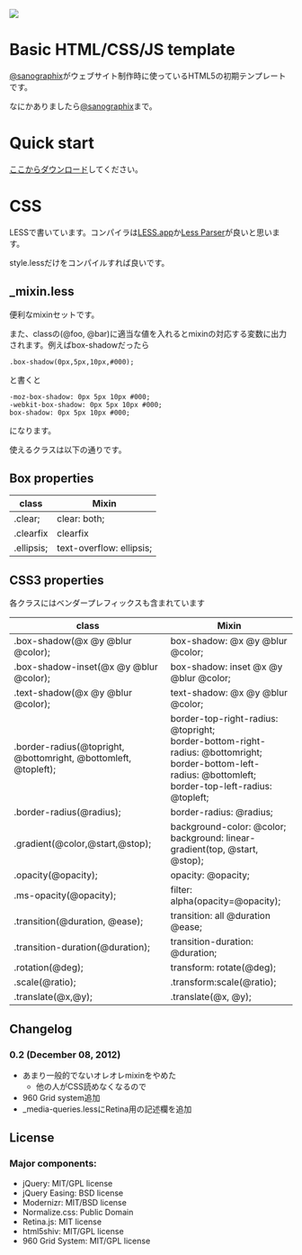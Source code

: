 ![](https://raw.github.com/sanographix/html-template/master/raw/template-logo.jpg)
  
  
    
# Basic HTML/CSS/JS template

[@sanographix](http://twitter.com/sanographix)がウェブサイト制作時に使っているHTML5の初期テンプレートです。

なにかありましたら[@sanographix](http://twitter.com/sanographix)まで。

# Quick start

[ここからダウンロード](https://github.com/sanographix/html-template/zipball/master)してください。

# CSS

LESSで書いています。コンパイラは[LESS.app](http://incident57.com/less/)か[Less Parser](http://www.proving-ground.be/less/)が良いと思います。

style.lessだけをコンパイルすれば良いです。

## _mixin.less

便利なmixinセットです。

また、classの(@foo, @bar)に適当な値を入れるとmixinの対応する変数に出力されます。例えばbox-shadowだったら

	.box-shadow(0px,5px,10px,#000);

と書くと

    -moz-box-shadow: 0px 5px 10px #000;
    -webkit-box-shadow: 0px 5px 10px #000;
    box-shadow: 0px 5px 10px #000;

になります。

使えるクラスは以下の通りです。

## Box properties

| class | Mixin |
|-------|-----|
|.clear;|clear: both;|
|.clearfix|clearfix|
|.ellipsis;|text-overflow: ellipsis;|
  
  
  
  
## CSS3 properties

各クラスにはベンダープレフィックスも含まれています

| class | Mixin |
|-------|-----|
|.box-shadow(@x @y @blur @color);|box-shadow: @x @y @blur @color;|
|.box-shadow-inset(@x @y @blur @color); | box-shadow: inset @x @y @blur @color; |
|.text-shadow(@x @y @blur @color);| text-shadow: @x @y @blur @color; |
|.border-radius(@topright, @bottomright, @bottomleft, @topleft);|border-top-right-radius: @topright;<br/>border-bottom-right-radius: @bottomright;<br/>border-bottom-left-radius: @bottomleft;<br/>border-top-left-radius: @topleft; |
|.border-radius(@radius);| border-radius: @radius; |
|.gradient(@color,@start,@stop);| background-color: @color;<br/>background: linear-gradient(top, @start, @stop);|
|.opacity(@opacity);|opacity: @opacity;|
|.ms-opacity(@opacity);|filter: alpha(opacity=@opacity);|
|.transition(@duration, @ease);|    transition: all @duration @ease;|
|.transition-duration(@duration);|transition-duration: @duration;|
|.rotation(@deg);|transform: rotate(@deg);|
|.scale(@ratio);|.transform:scale(@ratio);|
|.translate(@x,@y);|.translate(@x, @y);|


## Changelog

### 0.2 (December 08, 2012)

* あまり一般的でないオレオレmixinをやめた
    * 他の人がCSS読めなくなるので
* 960 Grid system追加
* _media-queries.lessにRetina用の記述欄を追加


## License

### Major components:

* jQuery: MIT/GPL license
* jQuery Easing: BSD license
* Modernizr: MIT/BSD license
* Normalize.css: Public Domain
* Retina.js: MIT license
* html5shiv: MIT/GPL license
* 960 Grid System: MIT/GPL license